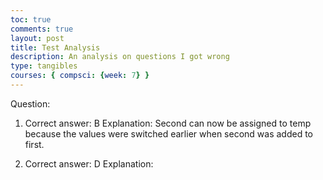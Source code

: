```yaml
---
toc: true
comments: true
layout: post
title: Test Analysis 
description: An analysis on questions I got wrong
type: tangibles
courses: { compsci: {week: 7} }
---
```


Question:

1. Correct answer: B
Explanation: Second can now be assigned to temp because the values were switched earlier when second was added to first. 

9. Correct answer: D
Explanation: 